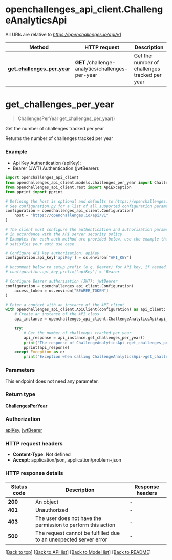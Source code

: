 # openchallenges_api_client.ChallengeAnalyticsApi

All URIs are relative to *https://openchallenges.io/api/v1*

| Method                                                                          | HTTP request                                     | Description                                   |
| ------------------------------------------------------------------------------- | ------------------------------------------------ | --------------------------------------------- |
| [**get_challenges_per_year**](ChallengeAnalyticsApi.md#get_challenges_per_year) | **GET** /challenge-analytics/challenges-per-year | Get the number of challenges tracked per year |

# **get_challenges_per_year**

> ChallengesPerYear get_challenges_per_year()

Get the number of challenges tracked per year

Returns the number of challenges tracked per year

### Example

- Api Key Authentication (apiKey):
- Bearer (JWT) Authentication (jwtBearer):

```python
import openchallenges_api_client
from openchallenges_api_client.models.challenges_per_year import ChallengesPerYear
from openchallenges_api_client.rest import ApiException
from pprint import pprint

# Defining the host is optional and defaults to https://openchallenges.io/api/v1
# See configuration.py for a list of all supported configuration parameters.
configuration = openchallenges_api_client.Configuration(
    host = "https://openchallenges.io/api/v1"
)

# The client must configure the authentication and authorization parameters
# in accordance with the API server security policy.
# Examples for each auth method are provided below, use the example that
# satisfies your auth use case.

# Configure API key authorization: apiKey
configuration.api_key['apiKey'] = os.environ["API_KEY"]

# Uncomment below to setup prefix (e.g. Bearer) for API key, if needed
# configuration.api_key_prefix['apiKey'] = 'Bearer'

# Configure Bearer authorization (JWT): jwtBearer
configuration = openchallenges_api_client.Configuration(
    access_token = os.environ["BEARER_TOKEN"]
)

# Enter a context with an instance of the API client
with openchallenges_api_client.ApiClient(configuration) as api_client:
    # Create an instance of the API class
    api_instance = openchallenges_api_client.ChallengeAnalyticsApi(api_client)

    try:
        # Get the number of challenges tracked per year
        api_response = api_instance.get_challenges_per_year()
        print("The response of ChallengeAnalyticsApi->get_challenges_per_year:\n")
        pprint(api_response)
    except Exception as e:
        print("Exception when calling ChallengeAnalyticsApi->get_challenges_per_year: %s\n" % e)
```

### Parameters

This endpoint does not need any parameter.

### Return type

[**ChallengesPerYear**](ChallengesPerYear.md)

### Authorization

[apiKey](../README.md#apiKey), [jwtBearer](../README.md#jwtBearer)

### HTTP request headers

- **Content-Type**: Not defined
- **Accept**: application/json, application/problem+json

### HTTP response details

| Status code | Description                                                       | Response headers |
| ----------- | ----------------------------------------------------------------- | ---------------- |
| **200**     | An object                                                         | -                |
| **401**     | Unauthorized                                                      | -                |
| **403**     | The user does not have the permission to perform this action      | -                |
| **500**     | The request cannot be fulfilled due to an unexpected server error | -                |

[[Back to top]](#) [[Back to API list]](../README.md#documentation-for-api-endpoints) [[Back to Model list]](../README.md#documentation-for-models) [[Back to README]](../README.md)
